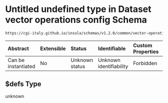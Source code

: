 # Untitled undefined type in Dataset vector operations config Schema

```txt
https://cgi-italy.github.io/insula/schemas/v1.2.0/common/vector-operations-config.schema.json#/$defs
```



| Abstract            | Extensible | Status         | Identifiable            | Custom Properties | Additional Properties | Access Restrictions | Defined In                                                                                                           |
| :------------------ | :--------- | :------------- | :---------------------- | :---------------- | :-------------------- | :------------------ | :------------------------------------------------------------------------------------------------------------------- |
| Can be instantiated | No         | Unknown status | Unknown identifiability | Forbidden         | Allowed               | none                | [vector-operations-config.schema.json\*](schemas/common/vector-operations-config.schema.json) |

## $defs Type

unknown

